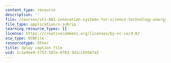 ```yaml
---
content_type: resource
description: ''
file: /courses/sts-081-innovation-systems-for-science-technology-energy-manufacturing-and-health-spring-2017/1c1e9ee95753587e87833d1ccb5687a2_AGFamePtVUI.vtt
file_type: application/x-subrip
learning_resource_types: []
license: https://creativecommons.org/licenses/by-nc-sa/4.0/
ocw_type: OCWFile
resourcetype: Other
title: 3play caption file
uid: 1c1e9ee9-5753-587e-8783-3d1ccb5687a2
---
```

